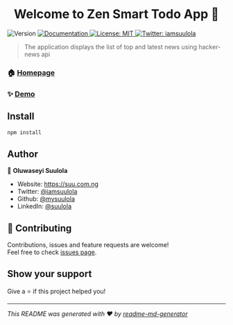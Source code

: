 <h1 align="center">Welcome to Zen Smart Todo App 👋</h1>
<p>
  <img alt="Version" src="https://img.shields.io/badge/version-0.1.0-blue.svg?cacheSeconds=2592000" />
  <a href="https://github.com/mySuulola/zen-smart.git" target="_blank">
    <img alt="Documentation" src="https://img.shields.io/badge/documentation-yes-brightgreen.svg" />
  </a>
  <a href="#" target="_blank">
    <img alt="License: MIT" src="https://img.shields.io/badge/License-MIT-yellow.svg" />
  </a>
  <a href="https://twitter.com/iamsuulola" target="_blank">
    <img alt="Twitter: iamsuulola" src="https://img.shields.io/twitter/follow/iamsuulola.svg?style=social" />
  </a>
</p>

> The application displays the list of top and latest news using hacker-news api

### 🏠 [Homepage](https://zen-smart.netlify.app)

### ✨ [Demo](https://zen-smart.netlify.app/)

## Install

```sh
npm install
```

## Author

👤 **Oluwaseyi Suulola**

* Website: https://suu.com.ng
* Twitter: [@iamsuulola](https://twitter.com/iamsuulola)
* Github: [@mysuulola](https://github.com/mysuulola)
* LinkedIn: [@suulola](https://linkedin.com/in/suulola)

## 🤝 Contributing

Contributions, issues and feature requests are welcome!<br />Feel free to check [issues page](https://github.com/mySuulola/zen-smart.git/issues). 

## Show your support

Give a ⭐️ if this project helped you!

***
_This README was generated with ❤️ by [readme-md-generator](https://github.com/kefranabg/readme-md-generator)_